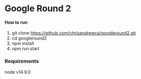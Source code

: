 # Google Round 2

#### How to run
1. git clone https://github.com/chrisandrewca/googleround2.git
2. cd googleround2
3. npm install
4. npm run start

### Requirements
node v14.9.0